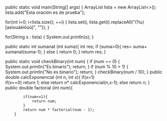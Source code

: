  public static void main(String[] args) {
       ArrayList<String> lista = new ArrayList<>();
       lista.add("Esta oración es de prueba");
 
for(int i=0; i<lista.size(); ++i) {
    lista.set(i, lista.get(i).replaceAll("(?iu)[aeiouáéíóúü]", ""));
}

for(String s : lista) {
    System.out.println(s);
}

public static int sumanat (int suma){
    int res;
       if (suma>0){
          res= suma+ sumanat(suma-1);
 }
       else {
            return 0;
        }
       return res;
    }    
 
public static void checkBinary(int num) {
    if (num == 0) {
        System.out.println("Es binario");
        return;
    }
    if (num % 10 > 1) {
        System.out.println("No es binario");
        return;
    }
    checkBinary(num / 10);
}
  public double calcExponencial (int n, int x){
        if(x=1)    
            if(x==0)
                return 1;
            else
                return n* calcExponencial(n,x-1);
        else return n;
 }
public double factorial (int num){
 
            if(num<=1){
                return num;
            }
            return num * factorial(num - 1);
        }
